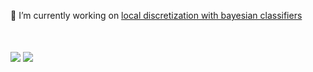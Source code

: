 
🔭 I’m currently working on [local discretization with bayesian classifiers](https://github.com/doctorado-ml)

<br/>
<br/>
<img align="center" src="https://github-readme-stats.vercel.app/api?username=rmontanana&count_private=true&include_all_commits=true&show_icons=true">
<img align="center" src="https://github-readme-stats.vercel.app/api/top-langs/?username=rmontanana&layout=compact">
